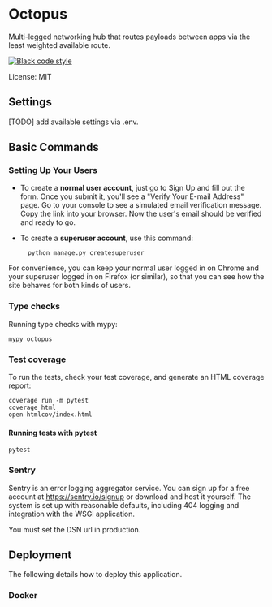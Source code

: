 # Octopus

Multi-legged networking hub that routes payloads between apps via the least weighted available route.

[![Black code style](https://img.shields.io/badge/code%20style-black-000000.svg)](https://github.com/ambv/black)

License: MIT

## Settings

[TODO] add available settings via .env.

## Basic Commands

### Setting Up Your Users

- To create a **normal user account**, just go to Sign Up and fill out the form. Once you submit it, you'll see a "Verify Your E-mail Address" page. Go to your console to see a simulated email verification message. Copy the link into your browser. Now the user's email should be verified and ready to go.

- To create a **superuser account**, use this command:

        python manage.py createsuperuser

For convenience, you can keep your normal user logged in on Chrome and your superuser logged in on Firefox (or similar), so that you can see how the site behaves for both kinds of users.

### Type checks

Running type checks with mypy:

    mypy octopus

### Test coverage

To run the tests, check your test coverage, and generate an HTML coverage report:

    coverage run -m pytest
    coverage html
    open htmlcov/index.html

#### Running tests with pytest

    pytest

### Sentry

Sentry is an error logging aggregator service. You can sign up for a free account at <https://sentry.io/signup> or download and host it yourself.
The system is set up with reasonable defaults, including 404 logging and integration with the WSGI application.

You must set the DSN url in production.

## Deployment

The following details how to deploy this application.

### Docker
